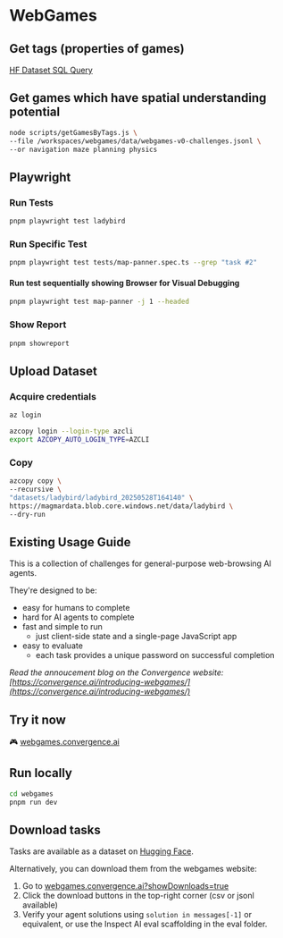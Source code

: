 # WebGames

## Get tags (properties of games)

<a href="https://huggingface.co/datasets/convergence-ai/webgames/sql-console/0GiqaZI" target="_blank">HF Dataset SQL Query</a>

## Get games which have spatial understanding potential

```sh
node scripts/getGamesByTags.js \
--file /workspaces/webgames/data/webgames-v0-challenges.jsonl \
--or navigation maze planning physics
```

## Playwright

### Run Tests

```sh
pnpm playwright test ladybird
```

### Run Specific Test

```sh
pnpm playwright test tests/map-panner.spec.ts --grep "task #2"
```

#### Run test sequentially showing Browser for Visual Debugging

```sh
pnpm playwright test map-panner -j 1 --headed
```

### Show Report

```sh
pnpm showreport
```

## Upload Dataset

### Acquire credentials

```sh
az login

azcopy login --login-type azcli
export AZCOPY_AUTO_LOGIN_TYPE=AZCLI
```

### Copy

```sh
azcopy copy \
--recursive \
"datasets/ladybird/ladybird_20250528T164140" \
https://magmardata.blob.core.windows.net/data/ladybird \
--dry-run
```

## Existing Usage Guide

This is a collection of challenges for general-purpose web-browsing AI agents.

They're designed to be:

- easy for humans to complete
- hard for AI agents to complete
- fast and simple to run
  - just client-side state and a single-page JavaScript app
- easy to evaluate
  - each task provides a unique password on successful completion

_Read the annoucement blog on the Convergence website: [https://convergence.ai/introducing-webgames/](https://convergence.ai/introducing-webgames/)_

## Try it now

🎮 [webgames.convergence.ai](https://webgames.convergence.ai)

## Run locally

```sh
cd webgames
pnpm run dev
```

## Download tasks

Tasks are available as a dataset on [Hugging Face](https://huggingface.co/datasets/convergence-ai/webgames).

Alternatively, you can download them from the webgames website:

1. Go to [webgames.convergence.ai?showDownloads=true](https://webgames.convergence.ai?showDownloads=true)
2. Click the download buttons in the top-right corner (csv or jsonl available)
3. Verify your agent solutions using `solution in messages[-1]` or equivalent, or use the Inspect AI eval scaffolding in the eval folder.
